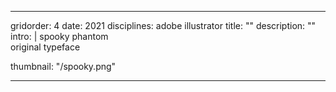 ---

gridorder: 4
date: 2021
disciplines: adobe illustrator
title: ""
description: ""
intro: |
 spooky phantom <br>
 original typeface

thumbnail: "/spooky.png"

---